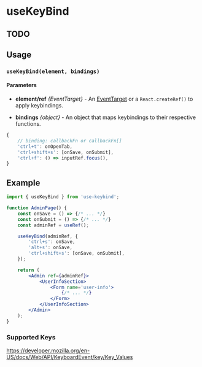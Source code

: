 # useKeyBind

## TODO

## Usage
### `useKeyBind(element, bindings)`
#### Parameters
* **element/ref** *{EventTarget}* - An [EventTarget](https://developer.mozilla.org/en-US/docs/Web/API/EventTarget) or a `React.createRef()` to apply keybindings.

* **bindings** *{object}* - An object that maps keybindings to their respective functions.
```js
{
    // binding: callbackFn or callbackFn[]
    'ctrl+t': onOpenTab,
    'ctrl+shift+s': [onSave, onSubmit],
    'ctrl+f': () => inputRef.focus(),
}
```

## Example
```jsx
import { useKeyBind } from 'use-keybind';

function AdminPage() {
    const onSave = () => {/* ... */}
    const onSubmit = () => {/* ... */}
    const adminRef = useRef();

    useKeyBind(adminRef, {
        'ctrl+s': onSave, 
        'alt+s': onSave,
        'ctrl+shift+s': [onSave, onSubmit],
    });

    return (
        <Admin ref={adminRef}>
            <UserInfoSection>
                <Form name='user-info'>
                    {/* ... */}
                </Form>
            </UserInfoSection>
        </Admin>
    );
}
```

### Supported Keys
https://developer.mozilla.org/en-US/docs/Web/API/KeyboardEvent/key/Key_Values